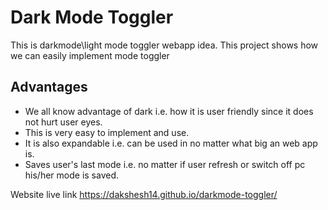 # Dark Mode Toggler
This is darkmode\light mode toggler webapp idea. This project shows how we can easily implement mode toggler

## Advantages
- We all know advantage of dark i.e. how it is user friendly since it does not hurt user eyes.
- This is very easy to implement and use.
- It is also expandable i.e. can be used in no matter what big an web app is.
- Saves user's last mode i.e. no matter if user refresh or switch off pc his/her mode is saved.


Website live link https://dakshesh14.github.io/darkmode-toggler/
